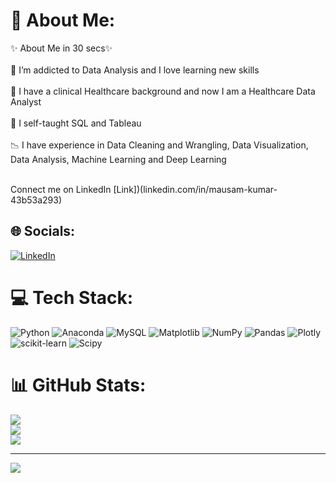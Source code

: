 # 💫 About Me:
✨ About Me in 30 secs✨<br><br>👀 I’m addicted to Data Analysis and I love learning new skills<br><br>💉 I have a clinical Healthcare background and now I am a Healthcare Data Analyst<br><br>🌱 I self-taught SQL and Tableau<br><br>📉 I have experience in Data Cleaning and Wrangling, Data Visualization, Data Analysis, Machine Learning and Deep Learning <br><br>

Connect me on LinkedIn  [Link])(linkedin.com/in/mausam-kumar-43b53a293) 

## 🌐 Socials:
[![LinkedIn](https://img.shields.io/badge/LinkedIn-%230077B5.svg?logo=linkedin&logoColor=white)](https://linkedin.com/in/https://www.linkedin.com/in/mausam-kumar-43b53a293/) 

# 💻 Tech Stack:
![Python](https://img.shields.io/badge/python-3670A0?style=for-the-badge&logo=python&logoColor=ffdd54) ![Anaconda](https://img.shields.io/badge/Anaconda-%2344A833.svg?style=for-the-badge&logo=anaconda&logoColor=white) ![MySQL](https://img.shields.io/badge/mysql-%2300000f.svg?style=for-the-badge&logo=mysql&logoColor=white) ![Matplotlib](https://img.shields.io/badge/Matplotlib-%23ffffff.svg?style=for-the-badge&logo=Matplotlib&logoColor=black) ![NumPy](https://img.shields.io/badge/numpy-%23013243.svg?style=for-the-badge&logo=numpy&logoColor=white) ![Pandas](https://img.shields.io/badge/pandas-%23150458.svg?style=for-the-badge&logo=pandas&logoColor=white) ![Plotly](https://img.shields.io/badge/Plotly-%233F4F75.svg?style=for-the-badge&logo=plotly&logoColor=white) ![scikit-learn](https://img.shields.io/badge/scikit--learn-%23F7931E.svg?style=for-the-badge&logo=scikit-learn&logoColor=white) ![Scipy](https://img.shields.io/badge/SciPy-%230C55A5.svg?style=for-the-badge&logo=scipy&logoColor=%white)
# 📊 GitHub Stats:
![](https://github-readme-stats.vercel.app/api?username=maushamkumar&theme=dark&hide_border=false&include_all_commits=false&count_private=false)<br/>
![](https://github-readme-streak-stats.herokuapp.com/?user=maushamkumar&theme=dark&hide_border=false)<br/>
![](https://github-readme-stats.vercel.app/api/top-langs/?username=maushamkumar&theme=dark&hide_border=false&include_all_commits=false&count_private=false&layout=compact)

---
[![](https://visitcount.itsvg.in/api?id=maushamkumar&icon=0&color=0)](https://visitcount.itsvg.in)

<!-- Proudly created with GPRM ( https://gprm.itsvg.in ) -->
